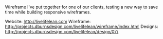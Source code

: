 Wireframe I've put together for one of our clients, testing a new way to save time while building responsive wireframes. 

Website: http://livelifelean.com
Wireframe: http://projects.dburnsdesign.com/livelifelean/wireframe/index.html
Designs: http://projects.dburnsdesign.com/livelifelean/design/07/